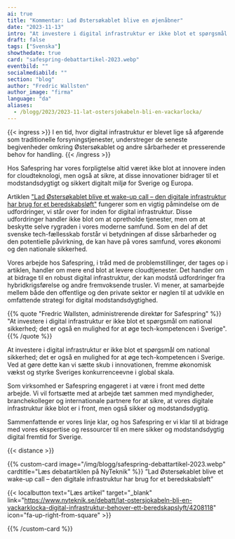 ```yaml
---
ai: true
title: "Kommentar: Lad Østersøkablet blive en øjenåbner"
date: "2023-11-13"
intro: "At investere i digital infrastruktur er ikke blot et spørgsmål om national sikkerhed; det er også en mulighed for at øge tech-kompetencen i Sverige."
draft: false
tags: ["Svenska"]
showthedate: true
card: "safespring-debattartikel-2023.webp"
eventbild: ""
socialmediabild: ""
section: "blog"
author: "Fredric Wallsten"
author_image: "firma"
language: "da"
aliases:
  - /blogg/2023/2023-11-lat-ostersjokabeln-bli-en-vackarlocka/
---
```

{{< ingress >}}
I en tid, hvor digital infrastruktur er blevet lige så afgørende som traditionelle forsyningstjenester, understreger de seneste begivenheder omkring Østersøkablet og andre sårbarheder et presserende behov for handling.
{{< /ingress >}}

Hos Safespring har vores forpligtelse altid været ikke blot at innovere inden for cloudteknologi, men også at sikre, at disse innovationer bidrager til et modstandsdygtigt og sikkert digitalt miljø for Sverige og Europa.

Artiklen ["Lad Østersøkablet blive et wake-up call – den digitale infrastruktur har brug for et beredskabsløft"](https://www.nyteknik.se/debatt/lat-ostersjokabeln-bli-en-vackarklocka-digital-infrastruktur-behover-ett-beredskapslyft/4208118) fungerer som en vigtig påmindelse om de udfordringer, vi står over for inden for digital infrastruktur. Disse udfordringer handler ikke blot om at opretholde tjenester, men om at beskytte selve rygraden i vores moderne samfund. Som en del af det svenske tech-fællesskab forstår vi betydningen af disse sårbarheder og den potentielle påvirkning, de kan have på vores samfund, vores økonomi og den nationale sikkerhed.

Vores arbejde hos Safespring, i tråd med de problemstillinger, der tages op i artiklen, handler om mere end blot at levere cloudtjenester. Det handler om at bidrage til en robust digital infrastruktur, der kan modstå udfordringer fra hybridkrigsførelse og andre fremvoksende trusler. Vi mener, at samarbejde mellem både den offentlige og den private sektor er nøglen til at udvikle en omfattende strategi for digital modstandsdygtighed.

{{% quote "Fredric Wallsten, administrerende direktør for Safespring" %}}
"At investere i digital infrastruktur er ikke blot et spørgsmål om national sikkerhed; det er også en mulighed for at øge tech-kompetencen i Sverige".
{{% /quote %}}

At investere i digital infrastruktur er ikke blot et spørgsmål om national sikkerhed; det er også en mulighed for at øge tech-kompetencen i Sverige. Ved at gøre dette kan vi sætte skub i innovationen, fremme økonomisk vækst og styrke Sveriges konkurrenceevne i global skala.

Som virksomhed er Safespring engageret i at være i front med dette arbejde. Vi vil fortsætte med at arbejde tæt sammen med myndigheder, branchekolleger og internationale partnere for at sikre, at vores digitale infrastruktur ikke blot er i front, men også sikker og modstandsdygtig.

Sammenfattende er vores linje klar, og hos Safespring er vi klar til at bidrage med vores ekspertise og ressourcer til en mere sikker og modstandsdygtig digital fremtid for Sverige.

{{< distance >}}

{{% custom-card image="/img/blogg/safespring-debattartikel-2023.webp" cardtitle="Læs debatartiklen på NyTeknik" %}}
”Lad Østersøkablet blive et wake-up call – den digitale infrastruktur har brug for et beredskabsløft”

{{< localbutton text="Læs artikel" target="_blank" link="https://www.nyteknik.se/debatt/lat-ostersjokabeln-bli-en-vackarklocka-digital-infrastruktur-behover-ett-beredskapslyft/4208118" icon="fa-up-right-from-square" >}}

{{% /custom-card %}}